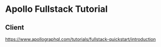 # Apollo Fullstack Tutorial

## Client

https://www.apollographql.com/tutorials/fullstack-quickstart/introduction